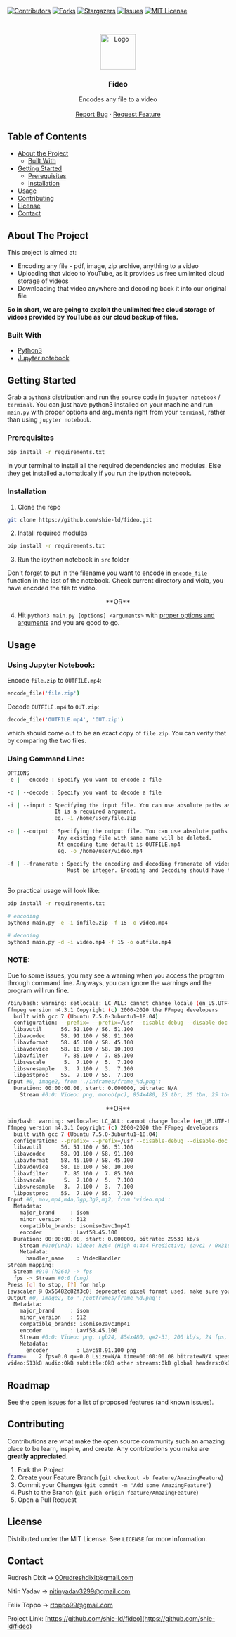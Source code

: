 [![Contributors][contributors-shield]][contributors-url]
[![Forks][forks-shield]][forks-url]
[![Stargazers][stars-shield]][stars-url]
[![Issues][issues-shield]][issues-url]
[![MIT License][license-shield]][license-url]


<!-- PROJECT LOGO -->
<br />
<p align="center">
	<a href="https://github.com/shie-ld/fideo">
    	<img src="images/logo.jpg" alt="Logo" width="80" height="80">
  	</a>

  <h3 align="center">Fideo</h3>

  <p align="center">
    Encodes any file to a video
    <br />
    <br />
    <a href="https://github.com/shie-ld/fideo/issues">Report Bug</a>
    ·
    <a href="https://github.com/shie-ld/fideo/issues">Request Feature</a>
  </p>
</p>


<!-- TABLE OF CONTENTS -->
## Table of Contents

* [About the Project](#about-the-project)
  * [Built With](#built-with)
* [Getting Started](#getting-started)
  * [Prerequisites](#prerequisites)
  * [Installation](#installation)
* [Usage](#usage)
* [Contributing](#contributing)
* [License](#license)
* [Contact](#contact)




<!-- ABOUT THE PROJECT -->
## About The Project

This project is aimed at:
* Encoding any file - pdf, image, zip archive, anything to a video
* Uploading that video to YouTube, as it provides us free umlimited cloud storage of videos
* Downloading that video anywhere and decoding back it into our original file

**So in short, we are going to exploit the unlimited free cloud storage of videos provided by YouTube as our cloud backup of files.**


### Built With

* [Python3](https://www.python.org/)
* [Jupyter notebook](https://jupyter.org/)



<!-- GETTING STARTED -->
## Getting Started

Grab a `python3` distribution and run the source code in `jupyter notebook` / `terminal`. You can just have python3 installed on your machine and run `main.py` with proper options and arguments right from your `terminal`, rather than using `jupyter notebook`.

### Prerequisites


```sh
pip install -r requirements.txt
```
in your terminal to install all the required dependencies and modules. Else they get installed automatically if you run the ipython notebook.

### Installation

1. Clone the repo
```sh
git clone https://github.com/shie-ld/fideo.git
```
2. Install required modules
```sh
pip install -r requirements.txt
```
3. Run the ipython notebook in `src` folder 

Don't forget to put in the filename you want to encode in `encode_file` function in the last of the notebook. Check current directory and viola, you have encoded the file to video.

<p align="center">
                                            **OR** 
 </p>
                                             
4. Hit `python3 main.py [options] <arguments>` with [proper options and arguments](#usage) and you are good to go.




<!-- USAGE EXAMPLES -->
## Usage
### Using Jupyter Notebook:
Encode `file.zip` to `OUTFILE.mp4`: 
```sh
encode_file('file.zip')
```
Decode `OUTFILE.mp4` to `OUT.zip`:
```sh
decode_file('OUTFILE.mp4', 'OUT.zip')
```
which should come out to be an exact copy of `file.zip`. You can verify that by comparing the two files.



### Using Command Line:
```sh
OPTIONS
-e | --encode : Specify you want to encode a file

-d | --decode : Specify you want to decode a file

-i | --input : Specifying the input file. You can use absolute paths as well as relative paths. 
               It is a required argument.
               eg. -i /home/user/file.zip
               
-o | --output : Specifying the output file. You can use absolute paths as well as relative paths.
                Any existing file with same name will be deleted.
                At encoding time default is OUTFILE.mp4
                eg. -o /home/user/video.mp4
                
-f | --framerate : Specify the encoding and decoding framerate of video. Default is 24.
                   Must be integer. Encoding and Decoding should have the same framerate.
                
```

So practical usage will look like: 
```sh
pip install -r requirements.txt

# encoding
python3 main.py -e -i infile.zip -f 15 -o video.mp4 

# decoding
python3 main.py -d -i video.mp4 -f 15 -o outfile.mp4 

```

### NOTE:

Due to some issues, you may see a warning when you access the program through command line. Anyways, you can ignore the warnings and the program will run fine.


```sh
/bin/bash: warning: setlocale: LC_ALL: cannot change locale (en_US.UTF-8)
ffmpeg version n4.3.1 Copyright (c) 2000-2020 the FFmpeg developers
  built with gcc 7 (Ubuntu 7.5.0-3ubuntu1~18.04)
  configuration: --prefix= --prefix=/usr --disable-debug --disable-doc --disable-static --enable-cuda --enable-cuda-sdk --enable-cuvid --enable-libdrm --enable-ffplay --enable-gnutls --enable-gpl --enable-libass --enable-libfdk-aac --enable-libfontconfig --enable-libfreetype --enable-libmp3lame --enable-libnpp --enable-libopencore_amrnb --enable-libopencore_amrwb --enable-libopus --enable-libpulse --enable-sdl2 --enable-libspeex --enable-libtheora --enable-libtwolame --enable-libv4l2 --enable-libvorbis --enable-libvpx --enable-libx264 --enable-libx265 --enable-libxcb --enable-libxvid --enable-nonfree --enable-nvenc --enable-omx --enable-openal --enable-opencl --enable-runtime-cpudetect --enable-shared --enable-vaapi --enable-vdpau --enable-version3 --enable-xlib
  libavutil      56. 51.100 / 56. 51.100
  libavcodec     58. 91.100 / 58. 91.100
  libavformat    58. 45.100 / 58. 45.100
  libavdevice    58. 10.100 / 58. 10.100
  libavfilter     7. 85.100 /  7. 85.100
  libswscale      5.  7.100 /  5.  7.100
  libswresample   3.  7.100 /  3.  7.100
  libpostproc    55.  7.100 / 55.  7.100
Input #0, image2, from './inframes/frame_%d.png':
  Duration: 00:00:00.08, start: 0.000000, bitrate: N/A
    Stream #0:0: Video: png, monob(pc), 854x480, 25 tbr, 25 tbn, 25 tbc

```
<p align="center">
  **OR**
 </p>

```sh
bin/bash: warning: setlocale: LC_ALL: cannot change locale (en_US.UTF-8)
ffmpeg version n4.3.1 Copyright (c) 2000-2020 the FFmpeg developers
  built with gcc 7 (Ubuntu 7.5.0-3ubuntu1~18.04)
  configuration: --prefix= --prefix=/usr --disable-debug --disable-doc --disable-static --enable-cuda --enable-cuda-sdk --enable-cuvid --enable-libdrm --enable-ffplay --enable-gnutls --enable-gpl --enable-libass --enable-libfdk-aac --enable-libfontconfig --enable-libfreetype --enable-libmp3lame --enable-libnpp --enable-libopencore_amrnb --enable-libopencore_amrwb --enable-libopus --enable-libpulse --enable-sdl2 --enable-libspeex --enable-libtheora --enable-libtwolame --enable-libv4l2 --enable-libvorbis --enable-libvpx --enable-libx264 --enable-libx265 --enable-libxcb --enable-libxvid --enable-nonfree --enable-nvenc --enable-omx --enable-openal --enable-opencl --enable-runtime-cpudetect --enable-shared --enable-vaapi --enable-vdpau --enable-version3 --enable-xlib
  libavutil      56. 51.100 / 56. 51.100
  libavcodec     58. 91.100 / 58. 91.100
  libavformat    58. 45.100 / 58. 45.100
  libavdevice    58. 10.100 / 58. 10.100
  libavfilter     7. 85.100 /  7. 85.100
  libswscale      5.  7.100 /  5.  7.100
  libswresample   3.  7.100 /  3.  7.100
  libpostproc    55.  7.100 / 55.  7.100
Input #0, mov,mp4,m4a,3gp,3g2,mj2, from 'video.mp4':
  Metadata:
    major_brand     : isom
    minor_version   : 512
    compatible_brands: isomiso2avc1mp41
    encoder         : Lavf58.45.100
  Duration: 00:00:00.08, start: 0.000000, bitrate: 29530 kb/s
    Stream #0:0(und): Video: h264 (High 4:4:4 Predictive) (avc1 / 0x31637661), yuvj444p(pc), 854x480, 29687 kb/s, 24 fps, 24 tbr, 12288 tbn, 48 tbc (default)
    Metadata:
      handler_name    : VideoHandler
Stream mapping:
  Stream #0:0 (h264) -> fps
  fps -> Stream #0:0 (png)
Press [q] to stop, [?] for help
[swscaler @ 0x56482c82f3c0] deprecated pixel format used, make sure you did set range correctly
Output #0, image2, to './outframes/frame_%d.png':
  Metadata:
    major_brand     : isom
    minor_version   : 512
    compatible_brands: isomiso2avc1mp41
    encoder         : Lavf58.45.100
    Stream #0:0: Video: png, rgb24, 854x480, q=2-31, 200 kb/s, 24 fps, 24 tbn, 24 tbc (default)
    Metadata:
      encoder         : Lavc58.91.100 png
frame=    2 fps=0.0 q=-0.0 Lsize=N/A time=00:00:00.08 bitrate=N/A speed=0.505x    
video:513kB audio:0kB subtitle:0kB other streams:0kB global headers:0kB muxing overhead: unknown

```


<!-- ROADMAP -->
## Roadmap

See the [open issues](https://github.com/issues) for a list of proposed features (and known issues).



<!-- CONTRIBUTING -->
## Contributing

Contributions are what make the open source community such an amazing place to be learn, inspire, and create. Any contributions you make are **greatly appreciated**.

1. Fork the Project
2. Create your Feature Branch (`git checkout -b feature/AmazingFeature`)
3. Commit your Changes (`git commit -m 'Add some AmazingFeature'`)
4. Push to the Branch (`git push origin feature/AmazingFeature`)
5. Open a Pull Request



<!-- LICENSE -->
## License

Distributed under the MIT License. See `LICENSE` for more information.



<!-- CONTACT -->
## Contact

Rudresh Dixit -> 00rudreshdixit@gmail.com

Nitin Yadav -> nitinyadav3299@gmail.com

Felix Toppo -> rtoppo99@gmail.com


Project Link: [https://github.com/shie-ld/fideo](https://github.com/shie-ld/fideo)


<!-- MARKDOWN LINKS & IMAGES -->
[contributors-shield]: https://img.shields.io/github/contributors/shie-ld/fideo.svg?style=flat-square
[contributors-url]: https://github.com/shie-ld/fideo/graphs/contributors
[forks-shield]: https://img.shields.io/github/forks/shie-ld/fideo.svg?style=flat-square
[forks-url]: https://github.com/shie-ld/fideo/network/members
[stars-shield]: https://img.shields.io/github/stars/shie-ld/fideo.svg?style=flat-square
[stars-url]: https://github.com/shie-ld/fideo/stargazers
[issues-shield]: https://img.shields.io/github/issues/shie-ld/fideo.svg?style=flat-square
[issues-url]: https://github.com/shie-ld/fideo/issues
[license-shield]: https://img.shields.io/github/license/shie-ld/fideo.svg?style=flat-square
[license-url]: https://github.com/shie-ld/textwritten/blob/main/LICENSE



